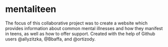 # mentaliteen

The focus of this collaborative project was to create a website which provides information about common mental illnesses and how they manifest in teens, as well as how to offer support.
Created with the help of Github users @allyzitzka, @Bbaffa, and @ortizody.
